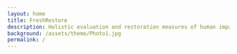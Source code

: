 ```yaml
---
layout: home
title: FreshRestore
description: Holistic evaluation and restoration measures of human impacts on freshwater ecosystems across biogeographical gradients!!!
background: /assets/theme/Photo1.jpg
permalink: /
---
```

